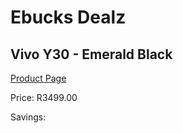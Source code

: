 
# Ebucks Dealz
## Vivo Y30 - Emerald Black
[Product Page](https://www.ebucks.com/web/shop/productSelected.do?prodId=1063694067&catId=1158501813)

Price: R3499.00

Savings: 


	